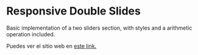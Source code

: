 # Responsive Double Slides

Basic implementation of a two sliders section, with styles and a arithmetic operation included.
  
  Puedes ver el sitio web en [este link.](https://jaimehmol.github.io/ResponsiveDoubleSlides/)

